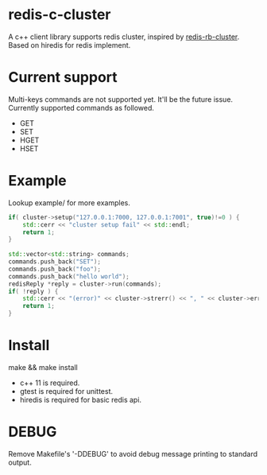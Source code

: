 # redis-c-cluster

A c++ client library supports redis cluster, inspired by [redis-rb-cluster].
Based on hiredis for redis implement.

[redis-rb-cluster]: https://github.com/antirez/redis-rb-cluster

# Current support

Multi-keys commands are not supported yet. It'll be the future issue.
Currently supported commands as followed.
* GET
* SET
* HGET
* HSET

# Example
  Lookup example/ for more examples.
```cpp
if( cluster->setup("127.0.0.1:7000, 127.0.0.1:7001", true)!=0 ) {
    std::cerr << "cluster setup fail" << std::endl;
    return 1;
}
 
std::vector<std::string> commands;
commands.push_back("SET");   
commands.push_back("foo");   
commands.push_back("hello world");
redisReply *reply = cluster->run(commands);
if( !reply ) {
    std::cerr << "(error)" << cluster->strerr() << ", " << cluster->err() << std::endl;
    return 1;
}
```

# Install
  make && make install
* c++ 11 is required.
* gtest is required for unittest.
* hiredis is required for basic redis api.

# DEBUG
  Remove Makefile's '-DDEBUG' to avoid debug message printing to standard output.

